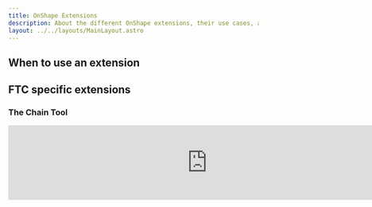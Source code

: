 ```yaml
---
title: OnShape Extensions
description: About the different OnShape extensions, their use cases, and some additional tips.
layout: ../../layouts/MainLayout.astro
---
```


## When to use an extension

## FTC specific extensions

### The Chain Tool

<iframe src="https://docs.google.com/presentation/d/1zsX3MBvVBnlJCBb46qMWJGVUHbGdvXCdxKyE4t10-oM/embed" frameborder="0" width="800"></iframe>